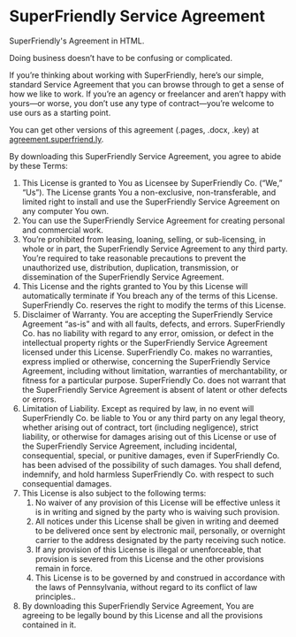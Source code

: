 SuperFriendly Service Agreement
=======================

SuperFriendly's Agreement in HTML.

Doing business doesn’t have to be confusing or complicated.

If you’re thinking about working with SuperFriendly, here’s our simple, standard Service Agreement that you can browse through to get a sense of how we like to work. If you’re an agency or freelancer and aren’t happy with yours—or worse, you don’t use any type of contract—you’re welcome to use ours as a starting point.

You can get other versions of this agreement (.pages, .docx, .key) at [agreement.superfriend.ly](http://agreement.superfriend.ly/).

By downloading this SuperFriendly Service Agreement, you agree to abide by these Terms:

1. This License is granted to You as Licensee by SuperFriendly Co. (“We,” “Us”). The License grants You a non-exclusive, non-transferable, and limited right to install and use the SuperFriendly Service Agreement on any computer You own.
2. You can use the SuperFriendly Service Agreement for creating personal and commercial work. 
3. You’re prohibited from leasing, loaning, selling, or sub-licensing, in whole or in part, the SuperFriendly Service Agreement to any third party. You’re required to take reasonable precautions to prevent the unauthorized use, distribution, duplication, transmission, or dissemination of the SuperFriendly Service Agreement.
4. This License and the rights granted to You by this License will automatically terminate if You breach any of the terms of this License. SuperFriendly Co. reserves the right to modify the terms of this License.
5. Disclaimer of Warranty. You are accepting the SuperFriendly Service Agreement “as-is” and with all faults, defects, and errors. SuperFriendly Co. has no liability with regard to any error, omission, or defect in the intellectual property rights or the SuperFriendly Service Agreement licensed under this License. SuperFriendly Co. makes no warranties, express implied or otherwise, concerning the SuperFriendly Service Agreement, including without limitation, warranties of merchantability, or fitness for a particular purpose. SuperFriendly Co. does not warrant that the SuperFriendly Service Agreement is absent of latent or other defects or errors.
6. Limitation of Liability. Except as required by law, in no event will SuperFriendly Co. be liable to You or any third party on any legal theory, whether arising out of contract, tort (including negligence), strict liability, or otherwise for damages arising out of this License or use of the SuperFriendly Service Agreement, including incidental, consequential, special, or punitive damages, even if SuperFriendly Co. has been advised of the possibility of such damages. You shall defend, indemnify, and hold harmless SuperFriendly Co. with respect to such consequential damages.
7. This License is also subject to the following terms:
    1. No waiver of any provision of this License will be effective unless it is in writing and signed by the party who is waiving such provision.
    2. All notices under this License shall be given in writing and deemed to be delivered once sent by electronic mail, personally, or overnight carrier to the address designated by the party receiving such notice.
    3. If any provision of this License is illegal or unenforceable, that provision is severed from this License and the other provisions remain in force.
    4. This License is to be governed by and construed in accordance with the laws of Pennsylvania, without regard to its conflict of law principles..
8. By downloading this SuperFriendly Service Agreement, You are agreeing to be legally bound by this License and all the provisions contained in it.

